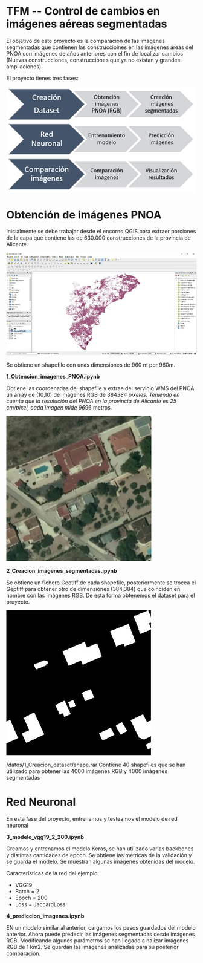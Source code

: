 # TFM -- Control de cambios en imágenes aéreas segmentadas

El objetivo de este proyecto es la comparación de las imágenes segmentadas que contienen las construccioines en las imágenes áreas del PNOA con imágenes de años anteriores con el fin de localizar cambios          (Nuevas construcciones, construcciones que ya no existan y grandes ampliaciones).

El proyecto tienes tres fases:

![Ciclo fases](/img/esquema.jpg)


#  Obtención de imágenes PNOA 

Inicialmente se debe trabajar desde el encorno QGIS para extraer porciones de la capa que contiene las de 630.000 construcciones de la provincia de Alicante.

![QGIS Alicante](/img/alicante.jpg)

Se obtiene un shapefile con unas dimensiones de 960 m por 960m. 

**1_Obtencion_imagenes_PNOA.ipynb** 

Obtiene las coordenadas del shapefile y extrae del servicio WMS del PNOA un array de (10,10)
de imagenes RGB de 384*384 pixeles.
Teniendo en cuenta que la resolución del PNOA en la provincia de Alicante es 25 cm/píxel, cada imagen mide 96*96 metros.

![RGB](/img/680667.12_4238075.56_680763.12_4238171.56.jpg)

**2_Creacion_imagenes_segmentadas.ipynb** 

Se obtiene un fichero Geotiff de cada shapefile, posteriormente se trocea el Geptiff para obtener otro de dimensiones (384,384) que coinciden en nombre con las imágenes RGB.
De esta forma obtenemos el dataset para el proyecto.


![TIFF](/img/680667.12_4238075.56_680763.12_4238171.56_tiff.jpg)

/datos/1_Creacion_dataset/shape.rar Contiene 40 shapefiles que se han utilizado para obtener las 4000 imágenes RGB y 4000 imágenes segmentadas

#  Red Neuronal

En esta fase del proyecto, entrenamos y testeamos el modelo de red neuronal 

**3_modelo_vgg19_2_200.ipynb** 

Creamos y entrenamos el modelo Keras, se han utilizado varias backbones y distintas cantidades de epoch. Se obtiene las métricas de la validación y se guarda el modelo. Se muestran algunas imágenes obtenidas del modelo.

Características de la red del ejemplo:
-	VGG19
-	Batch = 2
-	Epoch = 200
-	Loss = JaccardLoss


**4_prediccion_imagenes.ipynb** 

EN un modelo similar al anterior, cargamos los pesos guardados del modelo anterior. Ahora puede predecir las imágenes segmentadas desde imágenes RGB. Modificando algunos parámetros se han llegado a nalizar imágenes RGB de 1 km2.
Se guardan las imágenes analizadas para su posterior comparación.

